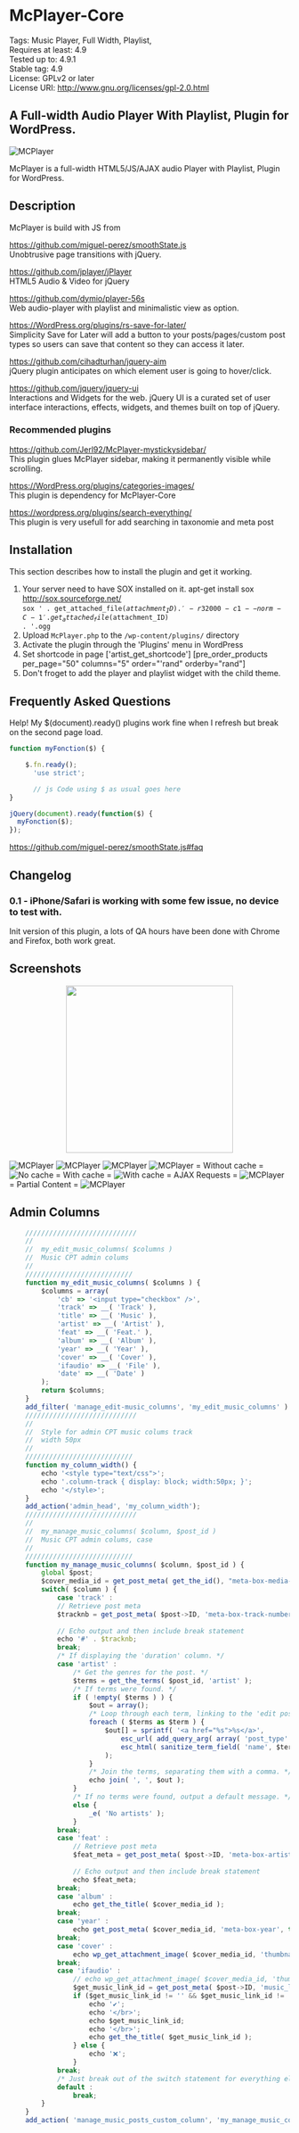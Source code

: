 # McPlayer-Core</br>

Tags: Music Player, Full Width, Playlist,</br>
Requires at least: 4.9</br>
Tested up to: 4.9.1</br>
Stable tag: 4.9</br>
License: GPLv2 or later</br>
License URI: http://www.gnu.org/licenses/gpl-2.0.html</br>

## A Full-width Audio Player With Playlist, Plugin for WordPress.</br>

<img style="max-width: 100%;" src="https://i.imgur.com/DT9laf2.jpg" alt="MCPlayer" data-canonical-src="https://i.imgur.com/DT9laf2.jpg" />

McPlayer is a full-width HTML5/JS/AJAX audio Player with Playlist, Plugin for WordPress.</br>

## Description</br>

McPlayer is build with JS from</br>

https://github.com/miguel-perez/smoothState.js</br>
Unobtrusive page transitions with jQuery.</br>

https://github.com/jplayer/jPlayer</br>
HTML5 Audio & Video for jQuery</br>

https://github.com/dymio/player-56s</br>
Web audio-player with playlist and minimalistic view as option.</br>

https://WordPress.org/plugins/rs-save-for-later/</br>
Simplicity Save for Later will add a button to your posts/pages/custom post types so users can save that content so they can access it later.</br>

https://github.com/cihadturhan/jquery-aim</br>
jQuery plugin anticipates on which element user is going to hover/click.</br>

https://github.com/jquery/jquery-ui</br>
Interactions and Widgets for the web. jQuery UI is a curated set of user interface interactions, effects, widgets, and themes built on top of jQuery.</br>

### Recommended plugins
https://github.com/Jerl92/McPlayer-mystickysidebar/</br>
This plugin glues McPlayer sidebar, making it permanently visible while scrolling.</br>

https://WordPress.org/plugins/categories-images/</br>
This plugin is dependency for McPlayer-Core</br>

https://wordpress.org/plugins/search-everything/</br>
This plugin is very usefull for add searching in taxonomie and meta post</br>

## Installation

This section describes how to install the plugin and get it working.

1. Your server need to have SOX installed on it. apt-get install sox http://sox.sourceforge.net/</br>
<code>sox ' . get_attached_file($attachment_ID) . ' -r 32000 -c 1 --norm -C -1 ' . get_attached_file($attachment_ID) . '.ogg</code>
2. Upload `McPlayer.php` to the `/wp-content/plugins/` directory
3. Activate the plugin through the 'Plugins' menu in WordPress
4. Set shortcode in page ['artist_get_shortcode'] [pre_order_products per_page="50" columns="5" order="'rand" orderby="rand"]
5. Don't froget to add the player and playlist widget with the child theme.

## Frequently Asked Questions

Help! My $(document).ready() plugins work fine when I refresh but break on the second page load.

```js
function myFonction($) {

    $.fn.ready();
      'use strict';

      // js Code using $ as usual goes here
}

jQuery(document).ready(function($) {
  myFonction($);
});
```

https://github.com/miguel-perez/smoothState.js#faq

## Changelog

### 0.1 - iPhone/Safari is working with some few issue, no device to test with.

Init version of this plugin, a lots of QA hours have been done with Chrome and Firefox, both work great.

## Screenshots
<p align="center">
  <img width="300" src="https://image.ibb.co/mrUzhx/5982479604122284539.png">
</p>
<img style="max-width: 100%;" src="https://img15.hostingpics.net/pics/809953mcplayer1.jpg" alt="MCPlayer" data-canonical-src="https://img15.hostingpics.net/pics/809953mcplayer1.jpg" />
<img style="max-width: 100%;" src="https://img15.hostingpics.net/pics/797972mcplayer2.jpg" alt="MCPlayer" data-canonical-src="https://img15.hostingpics.net/pics/797972mcplayer2.jpg" />
<img style="max-width: 100%;" src="https://img15.hostingpics.net/pics/971888mcplayeradmin2.jpg" alt="MCPlayer" data-canonical-src="https://img15.hostingpics.net/pics/971888mcplayeradmin2.jpg" />
<img style="max-width: 100%;" src="https://img15.hostingpics.net/pics/499681mcplayeradmin1.jpg" alt="MCPlayer" data-canonical-src="https://img15.hostingpics.net/pics/499681mcplayeradmin1.jpg" />
= Without cache =
<img style="max-width: 100%;" src="https://img15.hostingpics.net/pics/608363waterfall.gif" alt="No cache" data-canonical-src="https://img15.hostingpics.net/pics/608363waterfall.gif" />
= With cache =
<img style="max-width: 100%;" src="https://img15.hostingpics.net/pics/713595waterfall2.gif" alt="With cache" data-canonical-src="https://img15.hostingpics.net/pics/713595waterfall2.gif" />
= AJAX Requests =
<img style="max-width: 100%;" src="https://img15.hostingpics.net/pics/323462console.png" alt="MCPlayer" data-canonical-src="https://img15.hostingpics.net/pics/323462console.png" />
= Partial Content =
<img style="max-width: 100%;" src="https://img15.hostingpics.net/pics/878297console2.png" alt="MCPlayer" data-canonical-src="https://img15.hostingpics.net/pics/878297console2.png" />

## Admin Columns
```js
    ////////////////////////////
    //
    //  my_edit_music_columns( $columns )
    //  Music CPT admin colums
    //
    ///////////////////////////
    function my_edit_music_columns( $columns ) {
        $columns = array(
            'cb' => '<input type="checkbox" />',
            'track' => __( 'Track' ),
            'title' => __( 'Music' ),
            'artist' => __( 'Artist' ),
            'feat' => __( 'Feat.' ),
            'album' => __( 'Album' ),
            'year' => __( 'Year' ),
            'cover' => __( 'Cover' ),
            'ifaudio' => __( 'File' ),
            'date' => __( 'Date' )
        );
        return $columns;
    }
    add_filter( 'manage_edit-music_columns', 'my_edit_music_columns' ) ;
    ////////////////////////////
    //
    //  Style for admin CPT music colums track
    //  width 50px
    //
    ///////////////////////////
    function my_column_width() {
        echo '<style type="text/css">';
        echo '.column-track { display: block; width:50px; }';
        echo '</style>';
    }
    add_action('admin_head', 'my_column_width');
    ////////////////////////////
    //
    //  my_manage_music_columns( $column, $post_id )
    //  Music CPT admin colums, case
    //
    ///////////////////////////
    function my_manage_music_columns( $column, $post_id ) {
        global $post;
        $cover_media_id = get_post_meta( get_the_id(), "meta-box-media-cover_", true );
        switch( $column ) {
            case 'track' :
            // Retrieve post meta
            $tracknb = get_post_meta( $post->ID, 'meta-box-track-number', true );
            
            // Echo output and then include break statement
            echo '#' . $tracknb;
            break;
            /* If displaying the 'duration' column. */
            case 'artist' :
                /* Get the genres for the post. */
                $terms = get_the_terms( $post_id, 'artist' );
                /* If terms were found. */
                if ( !empty( $terms ) ) {
                    $out = array();
                    /* Loop through each term, linking to the 'edit posts' page for the specific term. */
                    foreach ( $terms as $term ) {
                        $out[] = sprintf( '<a href="%s">%s</a>',
                            esc_url( add_query_arg( array( 'post_type' => $post->post_type, 'artist' => $term->slug ), 'edit.php' ) ),
                            esc_html( sanitize_term_field( 'name', $term->name, $term->term_id, 'artist', 'display' ) )
                        );
                    }
                    /* Join the terms, separating them with a comma. */
                    echo join( ', ', $out );
                }
                /* If no terms were found, output a default message. */
                else {
                    _e( 'No artists' );
                }
            break;
            case 'feat' :
                // Retrieve post meta
                $feat_meta = get_post_meta( $post->ID, 'meta-box-artist-feat', true );
                
                // Echo output and then include break statement
                echo $feat_meta;
            break;
            case 'album' :
                echo get_the_title( $cover_media_id );
            break;
            case 'year' :
                echo get_post_meta( $cover_media_id, 'meta-box-year', true );
            break;
            case 'cover' :
                echo wp_get_attachment_image( $cover_media_id, 'thumbnail', false, array('style' => 'max-width:450px;height:auto;') );
            break;
            case 'ifaudio' :
                // echo wp_get_attachment_image( $cover_media_id, 'thumbnail', false, array('style' => 'max-width:450px;height:auto;') );
                $get_music_link_id = get_post_meta( $post->ID, 'music_link_', true );
                if ($get_music_link_id != '' && $get_music_link_id != '0') {
                    echo '✔️';
                    echo '</br>';
                    echo $get_music_link_id;
                    echo '</br>';
                    echo get_the_title( $get_music_link_id );
                } else {
                    echo '❌️️';
                }
            break;
            /* Just break out of the switch statement for everything else. */
            default :
                break;
        }
    }
    add_action( 'manage_music_posts_custom_column', 'my_manage_music_columns', 10, 2 );
   ```